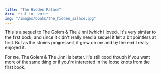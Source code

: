 ```yaml
---
title: "The Hidden Palace"
date: "Jul 18, 2021"
img: "/images/books/the_hidden_palace.jpg"
---
```


This is a sequel to The Golem & The Jinni (which I loved). It's very similar to the first book, and since it didn't really need a sequel it felt a bit pointless at first. But as the stories progressed, it grew on me and by the end I really enjoyed it.

For me, The Golem & The Jinni is better. It's still good though if you want more of the same thing or if you're interested in the loose knots from the first book.